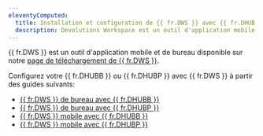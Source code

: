 ```yaml
---
eleventyComputed:
  title: Installation et configuration de {{ fr.DWS }} avec {{ fr.DHUB }}
  description: Devolutions Workspace est un outil d'application mobile et de bureau disponible sur notre page de téléchargement de {{ fr.DWS }} qui peut être utilisé avec {{ fr.DHUB }}.
---
```

{{ fr.DWS }} est un outil d'application mobile et de bureau disponible sur notre [page de téléchargement de {{ fr.DWS }}](https://devolutions.net/fr/workspace/).

Configurez votre {{ fr.DHUBB }} ou {{ fr.DHUBP }} avec {{ fr.DWS }} à partir des guides suivants:

* [{{ fr.DWS }} de bureau avec {{ fr.DHUBB }}](/fr/hub/workspace/installation-setup/setup-desktop-hub-business/)
* [{{ fr.DWS }} de bureau avec {{ fr.DHUBP }}](/fr/hub/workspace/installation-setup/setup-desktop-hub-personal/)
* [{{ fr.DWS }} mobile avec {{ fr.DHUBB }}](/fr/hub/workspace/installation-setup/setup-mobile-hub-business/)
* [{{ fr.DWS }} mobile avec {{ fr.DHUBP }}](/fr/hub/workspace/installation-setup/setup-mobile-hub-personal/)
